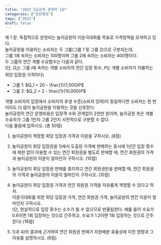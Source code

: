 ```yaml
---
title: "2022 5급공채 경제학 1문"
categories: ["일반행정"]
tags: ["2022"]
draft: false
---
```


제 1 문. 독점적으로 운영되는 놀이공원이 이윤극대화를 목표로 가격정책을 모색하고 있다.  
놀이공원을 이용하는 소비자는 두 그룹(그룹 1 및 그룹 2)으로 구분되는데,  
그룹 1에 속하는 소비자는 100명이며 그룹 2에 속하는 소비자는 400명이다.  
두 그룹의 연간 개별 수요함수는 다음과 같다.  
(단, $Q_i$는 그룹 $i$에 속하는 개별 소비자의 연간 입장 횟수, $P$는 개별 소비자가 지불하는 회당 입장권 가격이다)

- 그룹 1: $Q_1 = 20 - \frac{1}{1,000}P$  
- 그룹 2: $Q_2 = 2 - \frac{1}{10,000}P$

개별 소비자의 입장에서 소비자의 후생 수준(소비자 잉여)이 동일하다면 소비자는 한 번이라도 더 많이 놀이공원을 이용하는 것을 선호한다.  
놀이공원의 연간 운영비용은 입장객 수와 관계없이 2천만 원이며, 놀이공원 측은 개별 수요자가 그룹 1인지 그룹 2인지 사전적으로 구분할 수 없다.  
다음 물음에 답하시오. (총 50점)

1) 놀이공원이 책정할 회당 입장권 가격과 이윤을 구하시오. (8점)

2) 놀이공원이 회당 입장권을 1)에서 도출된 가격에 판매하는 동시에 1년간 입장 횟수에 제한 없이 이용할 수 있는 연간 회원권을 별도로 판매할 때, 연간 회원권의 가격과 놀이공원의 이윤이 얼마인지 구하시오. (10점)

3) 놀이공원이 회당 입장권 판매를 중지하고 연간 회원권만을 판매할 때, 연간 회원권의 가격과 놀이공원의 이윤이 얼마인지 구하시오. (10점)

4) 놀이공원이 회당 입장권 가격과 연간 회원권 가격을 자유롭게 책정할 수 있다고 하자.  
이윤극대화를 위한 회당 입장권 가격, 연간 회원권 가격, 놀이공원의 연간 이윤이 얼마인지 구하시오.  
(단, 현실적으로 입장 횟수는 소수가 될 수 없으므로 반올림한다. 예를 들어 수요가 0.6이면 1회 입장하는 것으로 간주하고, 수요가 1.2이면 1회 입장하는 것으로 간주한다) (16점)

5) 1)과 4)의 결과에 근거하여 연간 회원권 판매가 자원배분 효율성에 미친 영향과 그 이유를 설명하시오. (6점)

